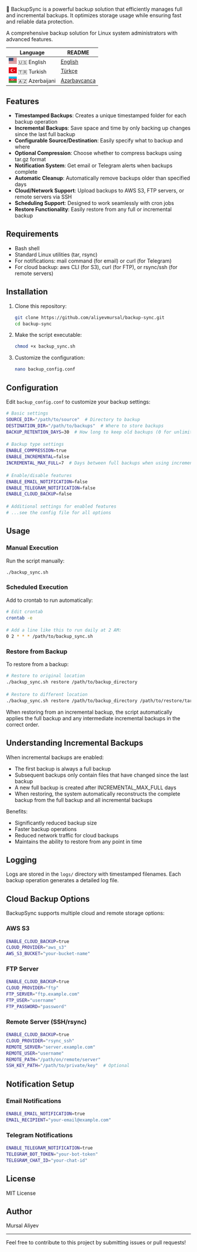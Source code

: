 🚀 BackupSync is a powerful backup solution that efficiently manages full and incremental backups. It optimizes storage usage while ensuring fast and reliable data protection.



A comprehensive backup solution for Linux system administrators with advanced features.

| Language | README |
| --- | --- |
| <img src="https://raw.githubusercontent.com/lipis/flag-icons/main/flags/4x3/us.svg" width="22"> 🇺🇸 English | [English](README.md) |
| <img src="https://raw.githubusercontent.com/lipis/flag-icons/main/flags/4x3/tr.svg" width="22"> 🇹🇷 Turkish | [Türkçe](README.tr.md) |
| <img src="https://raw.githubusercontent.com/lipis/flag-icons/main/flags/4x3/az.svg" width="22"> 🇦🇿 Azerbaijani | [Azərbaycanca](README.az.md) |

## Features

- **Timestamped Backups**: Creates a unique timestamped folder for each backup operation
- **Incremental Backups**: Save space and time by only backing up changes since the last full backup
- **Configurable Source/Destination**: Easily specify what to backup and where
- **Optional Compression**: Choose whether to compress backups using tar.gz format
- **Notification System**: Get email or Telegram alerts when backups complete
- **Automatic Cleanup**: Automatically remove backups older than specified days
- **Cloud/Network Support**: Upload backups to AWS S3, FTP servers, or remote servers via SSH
- **Scheduling Support**: Designed to work seamlessly with cron jobs
- **Restore Functionality**: Easily restore from any full or incremental backup

## Requirements

- Bash shell
- Standard Linux utilities (tar, rsync)
- For notifications: mail command (for email) or curl (for Telegram)
- For cloud backup: aws CLI (for S3), curl (for FTP), or rsync/ssh (for remote servers)

## Installation

1. Clone this repository:
   ```bash
   git clone https://github.com/aliyevmursal/backup-sync.git
   cd backup-sync
   ```

2. Make the script executable:
   ```bash
   chmod +x backup_sync.sh
   ```

3. Customize the configuration:
   ```bash
   nano backup_config.conf
   ```

## Configuration

Edit `backup_config.conf` to customize your backup settings:

```bash
# Basic settings
SOURCE_DIR="/path/to/source"  # Directory to backup
DESTINATION_DIR="/path/to/backups"  # Where to store backups
BACKUP_RETENTION_DAYS=30  # How long to keep old backups (0 for unlimited)

# Backup type settings
ENABLE_COMPRESSION=true
ENABLE_INCREMENTAL=false
INCREMENTAL_MAX_FULL=7  # Days between full backups when using incremental

# Enable/disable features
ENABLE_EMAIL_NOTIFICATION=false
ENABLE_TELEGRAM_NOTIFICATION=false
ENABLE_CLOUD_BACKUP=false

# Additional settings for enabled features
# ...see the config file for all options
```

## Usage

### Manual Execution

Run the script manually:

```bash
./backup_sync.sh
```

### Scheduled Execution

Add to crontab to run automatically:

```bash
# Edit crontab
crontab -e

# Add a line like this to run daily at 2 AM:
0 2 * * * /path/to/backup_sync.sh
```

### Restore from Backup

To restore from a backup:

```bash
# Restore to original location
./backup_sync.sh restore /path/to/backup_directory

# Restore to different location
./backup_sync.sh restore /path/to/backup_directory /path/to/restore/target
```

When restoring from an incremental backup, the script automatically applies the full backup and any intermediate incremental backups in the correct order.

## Understanding Incremental Backups

When incremental backups are enabled:
- The first backup is always a full backup
- Subsequent backups only contain files that have changed since the last backup
- A new full backup is created after INCREMENTAL_MAX_FULL days
- When restoring, the system automatically reconstructs the complete backup from the full backup and all incremental backups

Benefits:
- Significantly reduced backup size
- Faster backup operations
- Reduced network traffic for cloud backups
- Maintains the ability to restore from any point in time

## Logging

Logs are stored in the `logs/` directory with timestamped filenames. Each backup operation generates a detailed log file.

## Cloud Backup Options

BackupSync supports multiple cloud and remote storage options:

### AWS S3
```bash
ENABLE_CLOUD_BACKUP=true
CLOUD_PROVIDER="aws_s3"
AWS_S3_BUCKET="your-bucket-name"
```

### FTP Server
```bash
ENABLE_CLOUD_BACKUP=true
CLOUD_PROVIDER="ftp"
FTP_SERVER="ftp.example.com"
FTP_USER="username"
FTP_PASSWORD="password"
```

### Remote Server (SSH/rsync)
```bash
ENABLE_CLOUD_BACKUP=true
CLOUD_PROVIDER="rsync_ssh"
REMOTE_SERVER="server.example.com"
REMOTE_USER="username"
REMOTE_PATH="/path/on/remote/server"
SSH_KEY_PATH="/path/to/private/key"  # Optional
```

## Notification Setup

### Email Notifications
```bash
ENABLE_EMAIL_NOTIFICATION=true
EMAIL_RECIPIENT="your-email@example.com"
```

### Telegram Notifications
```bash
ENABLE_TELEGRAM_NOTIFICATION=true
TELEGRAM_BOT_TOKEN="your-bot-token"
TELEGRAM_CHAT_ID="your-chat-id"
```

## License

MIT License

## Author

Mursal Aliyev

---

Feel free to contribute to this project by submitting issues or pull requests!
